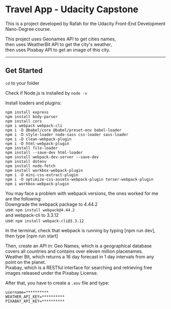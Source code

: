 # Travel App - Udacity Capstone
This is a project developed by Rafah for the Udacity Front-End Development Nano-Degree course.

This project uses Geonames API to get cities names,<br />
then uses WeatherBit API to get the city's weather,<br />
then uses Pixabay API to get an image of this city.<br />

--------------

## Get Started
`cd` to your folder <br />

Check if Node.js is installed by `node -v`

Install loaders and plugins:<br />
```
npm install express
npm install body-parser
npm install cors
npm i webpack webpack-cli
npm i -D @babel/core @babel/preset-env babel-loader
npm i -D style-loader node-sass css-loader sass-loader
npm i -D clean-webpack-plugin
npm i -D html-webpack-plugin
npm install file-loader
npm install --save-dev html-loader
npm install webpack-dev-server --save-dev
npm install dotenv
npm install node-fetch
npm install workbox-webpack-plugin
npm i -D mini-css-extract-plugin
npm i -D optimize-css-assets-webpack-plugin terser-webpack-plugin
npm i workbox-webpack-plugin
```

You may face a problem with webpack versions, the ones worked for me are the following:<br />
Downgrade the webpack package to 4.44.2<br />
use: `npm install webpack@4.44.2` <br />
and webpack-cli to 3.3.12<br />
use: `npm install webpack-cli@3.3.12`<br />

In the terminal, check that webpack is running by typing [npm run dev], then type [npm run start]

Then, create an API in:
Geo Names, which is a geographical database covers all countries and contains over eleven million placenames.<br />
Weather Bit, which returns a 16 day forecast in 1 day intervals from any point on the planet.<br />
Pixabay, which is a RESTful interface for searching and retrieving free images released under the Pixabay License.<br />

After that, you have to create a `.env` file and type:
```
username=**********
WEATHER_API_KEY=**********
PIXABAY_API_KEY=**********
```


